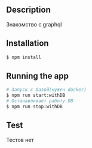 
## Description

Знакомство с graphql

## Installation

```bash
$ npm install
```

## Running the app

```bash
# Запуск с базой(нужен docker)
$ npm run start:withDB
# Останавливает работу DB
$ npm run stop:withDB
```

## Test

Тестов нет
